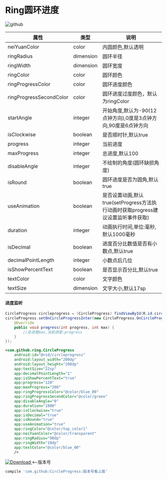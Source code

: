 # Ring圆环进度
![github](https://github.com/zhongruiAndroid/Ring/blob/master/app/src/main/res/drawable/ring.gif "github")  

| 属性                    | 类型      | 说明                                                                             |
|-------------------------|-----------|----------------------------------------------------------------------------------|
| neiYuanColor            | color     | 内圆颜色,默认透明                                                                         |
| ringRadius              | dimension | 圆环半径                                                                         |
| ringWidth               | dimension | 圆环宽度                                                                         |
| ringColor               | color     | 圆环颜色                                                                         |
| ringProgressColor       | color     | 圆环进度颜色                                                                     |
| ringProgressSecondColor | color     | 圆环进度过度颜色，默认为ringColor                                                |
| startAngle              | integer   | 开始角度,默认为-90(12点钟方向),0度是3点钟方向,90度是6点钟方向                    |
| isClockwise             | boolean   | 是否顺时针,默认true                                                              |
| progress                | integer   | 当前进度                                                                         |
| maxProgress             | integer   | 总进度,默认100                                                                   |
| disableAngle            | integer   | 不绘制的角度(圆环缺损角度)                                                       |
| isRound                 | boolean   | 圆环进度是否为圆角,默认true                                                      |
| useAnimation            | boolean   | 是否设置动画,默认true(setProgress方法执行动画时获取progress建议设置监听事件获取) |
| duration                | integer   | 动画执行时间,单位:毫秒,默认1000毫秒                                              |
| isDecimal               | boolean   | 进度百分比数值是否有小数点,默认true                                              |
| decimalPointLength      | integer   | 小数点后几位                                                                     |
| isShowPercentText       | boolean   | 是否显示百分比,默认true                                                          |
| textColor               | color     | 文字颜色                                                                         |
| textSize                | dimension | 文字大小,默认17sp                                                                |


#### 进度监听
```java
CircleProgress circleprogress = (CircleProgress) findViewById(R.id.circleprogress);
circleProgress.setOnCircleProgressInter(new CircleProgress.OnCircleProgressInter() {
    @Override
    public void progress(int progress, int max) {
        //总进度max,当前进度:progress
    }
});
```

```xml
<com.github.ring.CircleProgress
    android:id="@+id/circleprogress"
    android:layout_width="200dp"
    android:layout_height="200dp"
    app:textSize="22sp"
    app:decimalPointLength="1"
    app:isShowPercentText="true"
    app:progress="120"
    app:maxProgress="200"
    app:ringProgressColor="@color/blue_00"
    app:ringProgressSecondColor="@color/green"
    app:disableAngle="0"
    app:duration="1000"
    app:isClockwise="true"
    app:isDecimal="true"
    app:isRound="true"
    app:useAnimation="true"
    app:ringColor="@color/top_color1"
    app:neiYuanColor="@color/transparent"
    app:ringRadius="90dp"
    app:ringWidth="10dp"
    app:textColor="@color/blue_00"
    />
```

[ ![Download](https://api.bintray.com/packages/zhongrui/mylibrary/CircleProgress/images/download.svg) ](https://bintray.com/zhongrui/mylibrary/CircleProgress/_latestVersion)<--版本号  

```gradle
compile 'com.github:CircleProgress:版本号看上面'
```
